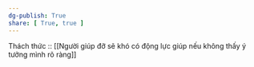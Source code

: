 ```yaml
---
dg-publish: True
share: [ True, true ]
---
```

Thách thức :: [[Người giúp đỡ sẽ khó có động lực giúp nếu không thấy ý tưởng mình rõ ràng]]